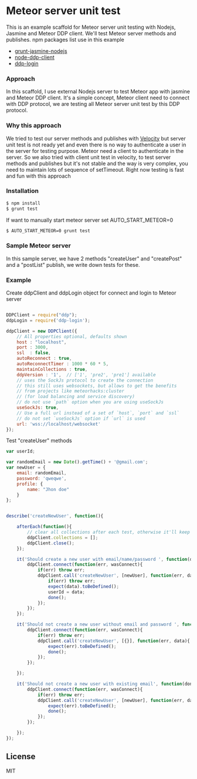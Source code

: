 # Meteor server unit test

This is an example scaffold for Meteor server unit testing with Nodejs, Jasmine and Meteor DDP client. We'll test Meteor server methods and publishes.  npm packages list use in this example

- [grunt-jasmine-nodejs](https://github.com/onury/grunt-jasmine-nodejs)
- [node-ddp-client](https://github.com/oortcloud/node-ddp-client)
- [ddp-login](https://github.com/vsivsi/ddp-login)


### Approach

In this scaffold, I use external Nodejs server to test Meteor app with jasmine and Meteor DDP client. It's a simple concept, Meteor client need to connect with DDP protocol, we are testing all Meteor server unit test by this DDP protocol.

### Why this approach
We tried to test our server methods and publishes with [Velocity](http://velocity.readme.io) but server unit test is not ready yet and even there is no way to authenticate a user in the server for testing purpose. Meteor need a client to authenticate in the server. So we also tried with client unit test in velocity, to test server methods and publishes but it's not stable and the way is very complex, you need to maintain lots of sequence of setTimeout. Right now testing is  fast and fun with this approach

### Installation


```sh
$ npm install
$ grunt test
```
If want to manually start meteor server set AUTO_START_METEOR=0
```sh
$ AUTO_START_METEOR=0 grunt test
```

### Sample Meteor server
In this sample server, we have 2 methods "createUser" and "createPost" and a "postList" publish, we write down tests for these.


### Example

Create ddpClient and ddpLogin object for connect and login to Meteor server
```js

DDPClient = require("ddp");
ddpLogin = require('ddp-login');

ddpClient = new DDPClient({
    // All properties optional, defaults shown
    host : "localhost",
    port : 3000,
    ssl  : false,
    autoReconnect : true,
    autoReconnectTimer : 1000 * 60 * 5,
    maintainCollections : true,
    ddpVersion : '1',  // ['1', 'pre2', 'pre1'] available
    // uses the SockJs protocol to create the connection
    // this still uses websockets, but allows to get the benefits
    // from projects like meteorhacks:cluster
    // (for load balancing and service discovery)
    // do not use `path` option when you are using useSockJs
    useSockJs: true,
    // Use a full url instead of a set of `host`, `port` and `ssl`
    // do not set `useSockJs` option if `url` is used
    url: 'wss://localhost/websocket'
});

```
Test "createUser" methods

```js
var userId;

var randomEmail = new Date().getTime() + '@gmail.com';
var newUser = {
    email: randomEmail,
    password: 'qweqwe',
    profile: {
        name: "Jhon doe"
    }
};


describe('createNewUser', function(){

    afterEach(function(){
        // clear all collections after each test, otherwise it'll keep cache
        ddpClient.collections = [];
        ddpClient.close();
    });

    it('Should create a new user with email/name/password ', function(done){
        ddpClient.connect(function(err, wasConnect){
            if(err) throw err;
            ddpClient.call('createNewUser', [newUser], function(err, data){
                if(err) throw err;
                expect(data).toBeDefined();
                userId = data;
                done();
            });
        });
    });

    it('Should not create a new user without email and password ', function(done){
        ddpClient.connect(function(err, wasConnect){
            if(err) throw err;
            ddpClient.call('createNewUser', [{}], function(err, data){
                expect(err).toBeDefined();
                done();
            });
        });

    });

    it('Should not create a new user with existing email', function(done){
        ddpClient.connect(function(err, wasConnect){
            if(err) throw err;
            ddpClient.call('createNewUser', [newUser], function(err, data){
                expect(err).toBeDefined();
                done();
            });
        });

    });
});
```

License
----

MIT
